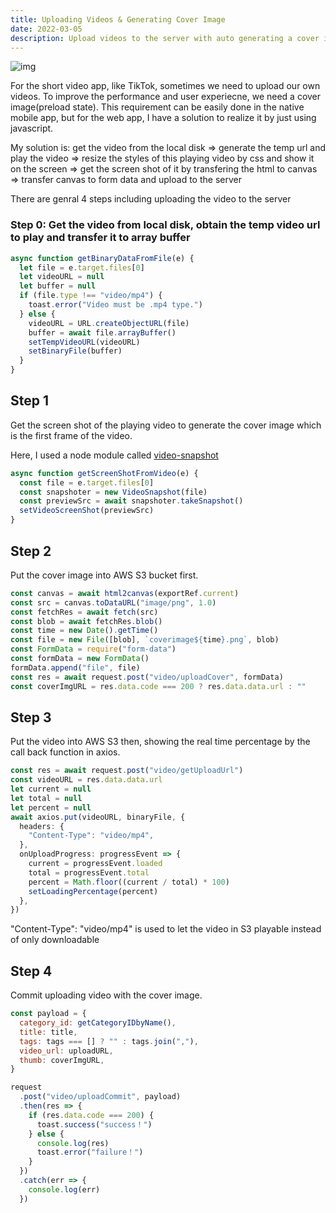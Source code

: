 ```yaml
---
title: Uploading Videos & Generating Cover Image
date: 2022-03-05
description: Upload videos to the server with auto generating a cover image from the frontend.
---
```


![img](https://media.giphy.com/media/O1vudCHR4ZeTQtWr93/giphy.gif)

For the short video app, like TikTok, sometimes we need to upload our own videos. To improve the performance and user experiecne, we need a cover image(preload state). This requirement can be easily done in the native mobile app, but for the web app, I have a solution to realize it by just using javascript.

My solution is: get the video from the local disk => generate the temp url and play the video => resize the styles of this playing video by css and show it on the screen => get the screen shot of it by transfering the html to canvas => transfer canvas to form data and upload to the server

There are genral 4 steps including uploading the video to the server

### Step 0: Get the video from local disk, obtain the temp video url to play and transfer it to array buffer

```js
async function getBinaryDataFromFile(e) {
  let file = e.target.files[0]
  let videoURL = null
  let buffer = null
  if (file.type !== "video/mp4") {
    toast.error("Video must be .mp4 type.")
  } else {
    videoURL = URL.createObjectURL(file)
    buffer = await file.arrayBuffer()
    setTempVideoURL(videoURL)
    setBinaryFile(buffer)
  }
}
```

## Step 1

Get the screen shot of the playing video to generate the cover image which is the first frame of the video.

Here, I used a node module called [video-snapshot](https://www.npmjs.com/package/video-snapshot)

```js
async function getScreenShotFromVideo(e) {
  const file = e.target.files[0]
  const snapshoter = new VideoSnapshot(file)
  const previewSrc = await snapshoter.takeSnapshot()
  setVideoScreenShot(previewSrc)
}
```

## Step 2

Put the cover image into AWS S3 bucket first.

```js
const canvas = await html2canvas(exportRef.current)
const src = canvas.toDataURL("image/png", 1.0)
const fetchRes = await fetch(src)
const blob = await fetchRes.blob()
const time = new Date().getTime()
const file = new File([blob], `coverimage${time}.png`, blob)
const FormData = require("form-data")
const formData = new FormData()
formData.append("file", file)
const res = await request.post("video/uploadCover", formData)
const coverImgURL = res.data.code === 200 ? res.data.data.url : ""
```

## Step 3

Put the video into AWS S3 then, showing the real time percentage by the call back function in axios.

```ts
const res = await request.post("video/getUploadUrl")
const videoURL = res.data.data.url
let current = null
let total = null
let percent = null
await axios.put(videoURL, binaryFile, {
  headers: {
    "Content-Type": "video/mp4",
  },
  onUploadProgress: progressEvent => {
    current = progressEvent.loaded
    total = progressEvent.total
    percent = Math.floor((current / total) * 100)
    setLoadingPercentage(percent)
  },
})
```

"Content-Type": "video/mp4" is used to let the video in S3 playable instead of only downloadable

## Step 4

Commit uploading video with the cover image.

```js
const payload = {
  category_id: getCategoryIDbyName(),
  title: title,
  tags: tags === [] ? "" : tags.join(","),
  video_url: uploadURL,
  thumb: coverImgURL,
}

request
  .post("video/uploadCommit", payload)
  .then(res => {
    if (res.data.code === 200) {
      toast.success("success！")
    } else {
      console.log(res)
      toast.error("failure！")
    }
  })
  .catch(err => {
    console.log(err)
  })
```
